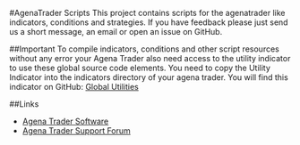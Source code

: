 #AgenaTrader Scripts 
This project contains scripts for the agenatrader like indicators, conditions and strategies. If you have feedback please just send us a short message, an email or open an issue on GitHub.

##Important
To compile indicators, conditions and other script resources without any error your Agena Trader also need access to the utility indicator to use these global source code elements. You need to copy the Utility Indicator into the indicators directory of your agena trader. You will find this indicator on GitHub: [Global Utilities](https://github.com/simonpucher/AgenaTrader/blob/master/Utility/GlobalUtilities_Utility.cs)


##Links
- [Agena Trader Software](http://www.tradeescort.com)
- [Agena Trader Support Forum](http://www.tradeescort.com/phpbb_de/)
